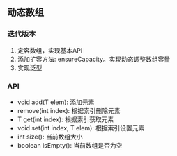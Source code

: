 ## 动态数组

### 迭代版本
1. 定容数组，实现基本API
2. 添加扩容方法: ensureCapacity。实现动态调整数组容量
3. 实现泛型

### API
- void add(T elem): 添加元素
- remove(int index): 根据索引删除元素
- T get(int index): 根据索引获取元素
- void set(int index, T elem): 根据索引设置元素
- int size(): 当前数组大小
- boolean isEmpty(): 当前数组是否为空

